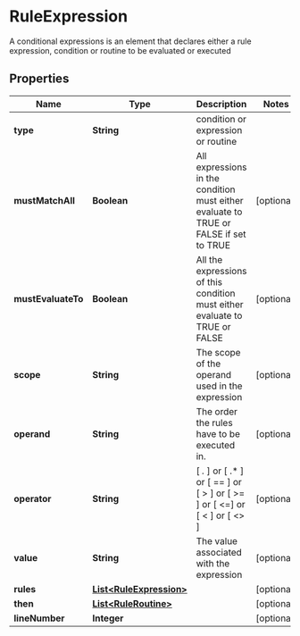 

# RuleExpression

A conditional expressions is an element that declares either a rule expression, condition or routine to be evaluated or executed

## Properties

Name | Type | Description | Notes
------------ | ------------- | ------------- | -------------
**type** | **String** | condition or expression or routine | 
**mustMatchAll** | **Boolean** | All expressions in the condition must either evaluate to TRUE or FALSE if set to TRUE |  [optional]
**mustEvaluateTo** | **Boolean** | All the expressions of this condition must either evaluate to TRUE or FALSE |  [optional]
**scope** | **String** | The scope of the operand used in the expression |  [optional]
**operand** | **String** | The order the rules have to be executed in. |  [optional]
**operator** | **String** | [ *.* ] or [ .* ] or [ &#x3D;&#x3D; ] or [ &gt; ] or [ &gt;&#x3D; ] or [ &lt;&#x3D;]  or [ &lt; ] or [ &lt;&gt; ] |  [optional]
**value** | **String** | The value associated with the expression |  [optional]
**rules** | [**List&lt;RuleExpression&gt;**](RuleExpression.md) |  |  [optional]
**then** | [**List&lt;RuleRoutine&gt;**](RuleRoutine.md) |  |  [optional]
**lineNumber** | **Integer** |  |  [optional]




